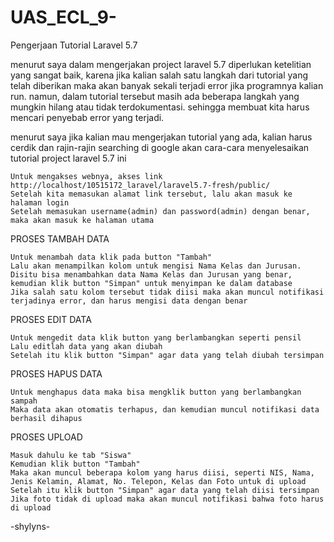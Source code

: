 # UAS_ECL_9-
Pengerjaan Tutorial Laravel 5.7

menurut saya dalam mengerjakan project laravel 5.7 diperlukan ketelitian yang sangat baik, karena jika kalian salah satu langkah dari tutorial yang telah diberikan maka akan banyak sekali terjadi error jika programnya kalian run. namun, dalam tutorial tersebut masih ada beberapa langkah yang mungkin hilang atau tidak terdokumentasi. sehingga membuat kita harus mencari penyebab error yang terjadi.

menurut saya jika kalian mau mengerjakan tutorial yang ada, kalian harus cerdik dan rajin-rajin searching di google akan cara-cara menyelesaikan tutorial project laravel 5.7 ini

    Untuk mengakses webnya, akses link http://localhost/10515172_laravel/laravel5.7-fresh/public/
    Setelah kita memasukan alamat link tersebut, lalu akan masuk ke halaman login
    Setelah memasukan username(admin) dan password(admin) dengan benar, maka akan masuk ke halaman utama

PROSES TAMBAH DATA

    Untuk menambah data klik pada button "Tambah"
    Lalu akan menampilkan kolom untuk mengisi Nama Kelas dan Jurusan. Disitu bisa menambahkan data Nama Kelas dan Jurusan yang benar, kemudian klik button "Simpan" untuk menyimpan ke dalam database
    Jika salah satu kolom tersebut tidak diisi maka akan muncul notifikasi terjadinya error, dan harus mengisi data dengan benar

PROSES EDIT DATA

    Untuk mengedit data klik button yang berlambangkan seperti pensil
    Lalu editlah data yang akan diubah
    Setelah itu klik button "Simpan" agar data yang telah diubah tersimpan

PROSES HAPUS DATA

    Untuk menghapus data maka bisa mengklik button yang berlambangkan sampah
    Maka data akan otomatis terhapus, dan kemudian muncul notifikasi data berhasil dihapus

PROSES UPLOAD

    Masuk dahulu ke tab "Siswa"
    Kemudian klik button "Tambah"
    Maka akan muncul beberapa kolom yang harus diisi, seperti NIS, Nama, Jenis Kelamin, Alamat, No. Telepon, Kelas dan Foto untuk di upload
    Setelah itu klik button "Simpan" agar data yang telah diisi tersimpan
    Jika foto tidak di upload maka akan muncul notifikasi bahwa foto harus di upload

-shylyns-
